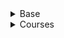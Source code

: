<details>
<summary>Base</summary>

1. [[Backend #23] Build a minimal Golang Docker image with a multistage Dockerfile](https://youtu.be/p1dwLKAxUxA)
1. [Golang Microservices: Using Docker for Containerization](https://youtu.be/u_ayzie9pAQ)
1. [Build a REST API with Go - Connecting to PostgreSQL using GORM (Part 2)](https://youtu.be/Yk5ZjKq4qDQ)

1. </details>

<details>
<summary>Courses</summary>

1. [[Complete Course ] Postgres With GO - Using GORM [Beginner Level]](https://youtube.com/playlist?list=PL5dTjWUk_cPaKHFvmMct_VG5vIU4piYv4)
1. [Backend master class [Golang, Postgres, Docker]](https://youtube.com/playlist?list=PLy_6D98if3ULEtXtNSY_2qN21VCKgoQAE)
1. [008: Introduction to Test Driven Development (TDD) creating a Stack - Abstract Data Type (Golang)](https://youtu.be/yFknOWRWpoY)
1. [Introduction to Hugo | Hugo - Static Site Generator | Tutorial 1](https://youtu.be/qtIqKaDlqXo)
1. [Building Microservices in Golang/Go](https://youtube.com/playlist?list=PL7yAAGMOat_Fn8sAXIk0WyBfK_sT1pohu)

</details>
